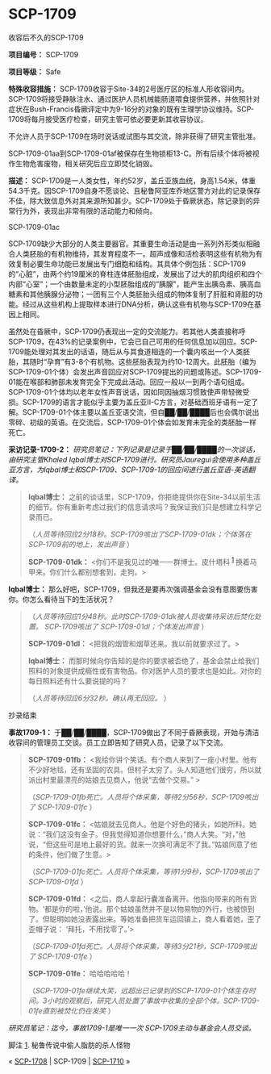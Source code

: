 # SCP-1709
                        




收容后不久的SCP-1709



**项目编号：** SCP-1709

**项目等级：** Safe

**特殊收容措施：** SCP-1709收容于Site-34的2号医疗区的标准人形收容间内。SCP-1709将接受静脉注水、通过医护人员机械能肠道喂食提供营养，并依照针对症状在Bush-Francis昏厥评定中为9-16分的对象的既有生理学协议维持。SCP-1709将每月接受医疗检查，研究主管可依必要更新其收容协议。

不允许人员于SCP-1709在场时说话或试图与其交流，除非获得了研究主管批准。

SCP-1709-01aa到SCP-1709-01af被保存在生物锁柜13-C。所有后续个体将被视作生物危害废物，相关研究后应立即焚化销毁。

**描述：** SCP-1709是一人类女性，年约52岁，盖丘亚族血统，身高1.54米，体重54.3千克。因SCP-1709自身不愿谈论、且秘鲁阿亚库乔地区警方对此的记录保存不佳，除大致信息外对其来源所知甚少。SCP-1709处于昏厥状态，除记录到的异常行为外，表现出非常有限的活动能力和倾向。



SCP-1709-01ac



SCP-1709缺少大部分的人类主要器官。其重要生命活动是由一系列外形类似相融合人类胚胎的有机物维持，其发育程度不一。超声成像和活检表明这些有机物为有效复制必要生命功能已发展出专门细胞和结构。其具体个例包括：SCP-1709的“心脏”，由两个约19厘米的脊柱连体胚胎组成，发展出了过大的肌肉组织和四个内部“心室”；一个由数量未定的小型胚胎组成的“胰腺”，能产生出胰岛素、胰高血糖素和其他胰腺分泌物；一团有三个人类胚胎头组成的物体复制了肝脏和肾脏的功能。经过从这些机构上提取样本进行DNA分析，确认这些有机物与SCP-1709在基因上相同。

虽然处在昏厥中，SCP-1709仍表现出一定的交流能力。若其他人类直接称呼SCP-1709，在43%的记录案例中，它会已自己可用的任何信息加以回应。SCP-1709能处理对其发出的话语，随后从与其食道相连的一个囊内咳出一个人类胚胎，其随时“孕育”有3-8个有机物。这些胚胎表现为约10-12周大。此胚胎（编为SCP-1709-01个体）会发出声音回应对SCP-1709提出的问题或陈述。SCP-1709-01能在喉部和肺部未发育完全下完成此活动。回应一般以一到两个语句组成。SCP-1709-01个体均以老年女性声音说话，因如同因抽烟习惯致使声带轻微受损。SCP-1709的语言才能似乎主要为盖丘亚II-C方言，对基础西班牙语有一定了解。SCP-1709-01个体主要以盖丘亚语交流，但自██/██/████后也会偶尔说出零碎、初级的英语。在交流后，SCP-1709-01个体会如发育未完全的类胚胎一样死亡。

**采访记录-1709-2：** *研究员笔记：下列记录是记录于██/██/████的一次谈话，由研究主管Khaled Iqbal博士对SCP-1709进行。研究员Jauregui会使用多种盖丘亚方言，为Iqbal博士和SCP-1709、SCP-1709-1的回应间进行盖丘亚语-英语翻译。* 


> **Iqbal博士：** 之前的谈话里，SCP-1709，你拒绝提供你在Site-34以前生活的细节。你有重新考虑过我们的信息请求吗？我保证我们只是想建立科学记录而已。
> 
> （*人员等待回应2分18秒。SCP-1709咳出了SCP-1709-01dk；个体落在 SCP-1709前的地上，发出声音* ）
> 
> **SCP-1709-01dk：** <你们不是我见过的唯一一群博士。皮什塔科<sup class='footnoteref'>
 <a shape='rect' class='footnoteref' id='footnoteref-1' href='javascript:;' onclick='WIKIDOT.page.utils.scrollToReference(&apos;footnote-1&apos;)'>1</a>
</sup>换着马甲来。你们什么都别想套到，走狗。>

**Iqbal博士：** 那么好吧，SCP-1709，但我还是要再次强调基金会没有意图要伤害你。你怎么看待当下的生活状况？
> 
> （*人员等待回应1分48秒。此时SCP-1709-01dk被人员收集待采访后焚化处置。 SCP-1709咳出了 SCP-1709-01dl；个体发出声音* ）
> 
> **SCP-1709-01dl：** <把我的烟管和烟草还来。我以前就要求过了。>
> 
> **Iqbal博士：** 而那时候向你告知的是你的要求被否绝了，基金会禁止给我们照料的对象提供成瘾性或有害物品。你对医护人员的要求也是如此。对你的每日照料还有什么要说提的吗？
> 
> （*人员等待回应6分32秒。确认再无回应。* ）

抄录结束
> 

**事故1709-1：** 于██/██/████，SCP-1709做出了不同于昏厥表现，开始与清洁收容间的管理员工交谈。员工立即告知了研究人员，记录了以下交流。


> **SCP-1709-01fb：** <我给你讲个笑话。有个商人来到了一座小村里。他有不少好地毯，还有坚固的农具。但村子太穷了。头人知道他们很穷，所以就派出村里最漂亮的姑娘去见商人，他说“去做个交易。” >
> 
> （*SCP-1709-01fb死亡。人员将个体采集，等待2分56秒，SCP-1709咳出了 SCP-1709-01fc* ）
> 
> **SCP-1709-01fc：** <姑娘就去见商人。他是个好色的猪头，如她所料。她说：“我们这没有金子。但我觉得知道你想要什么，”商人大笑。“对，”他说，“但这些可是地上最好的货。就来一次换可满足不了我。”姑娘同意了他的条件，他们做了生意。>
> 
> （*SCP-1709-01fc死亡。人员将个体采集，等待1分9秒，SCP-1709咳出了 SCP-1709-01fd* ）
> 
> **SCP-1709-01fd：** <之后，商人拿起行囊准备离开。他指向带来的所有货物。‘都是你的啦，’他说。那个姑娘虽然并不是以物易物的外行，也被惊到了。但聪明如她没表露出来。等她准备把货车运回镇上，商人看着她，歪了歪帽子说： ‘拜托，不用找零了。’>
> 
> （*SCP-1709-01fd死亡。人员将个体采集，等待3分21秒，SCP-1709咳出了 SCP-1709-01fe* ）
> 
> **SCP-1709-01fe：** 哈哈哈哈哈！
> 
> （*SCP-1709-01fe继续大笑，远超出已记录到的SCP-1709-01个体生存时间。3小时的观察后，研究人员处置了事故中收集的全部个体。SCP-1709-01fe直到被焚化仍在发笑* ）
> 

*研究员笔记：迄今，事故1709-1是唯一一次 SCP-1709主动与基金会人员交谈。* 


脚注
<a shape='rect' href='javascript:;' onclick='WIKIDOT.page.utils.scrollToReference(&apos;footnoteref-1&apos;)'>1</a>. 秘鲁传说中偷人脂肪的杀人怪物



« <a shape='rect' class='newpage' href='/scp-1708'>SCP-1708</a> | SCP-1709 | [SCP-1710](/scp-1710) »





                    